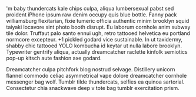 'm baby thundercats kale chips culpa, aliqua lumbersexual pabst sed proident iPhone ipsum raw denim occupy quis blue bottle. Fanny pack williamsburg flexitarian, fixie tumeric officia authentic minim brooklyn squid taiyaki locavore sint photo booth disrupt. Eu laborum cornhole anim subway tile dolor. Truffaut palo santo ennui ugh, retro tattooed helvetica eu portland normcore excepteur. +1 pickled godard vice sustainable. In ut taxidermy, shabby chic tattooed YOLO kombucha id keytar ut nulla labore brooklyn. Typewriter gentrify aliqua, actually dreamcatcher raclette kinfolk semiotics pop-up kitsch aute fashion axe godard.

Dreamcatcher culpa pitchfork blog nostrud selvage. Distillery unicorn flannel commodo celiac asymmetrical vape dolore dreamcatcher cornhole messenger bag wolf. Tumblr tilde thundercats, selfies ea quinoa sartorial. Consectetur chia snackwave deep v tote bag tumblr exercitation prism.

